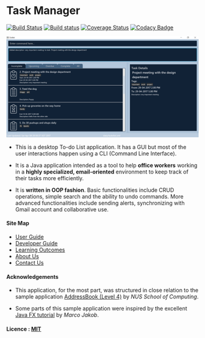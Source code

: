 # Task Manager

[![Build Status](https://travis-ci.org/CS2103JAN2017-W15-B1/main.svg?branch=master)](https://travis-ci.org/CS2103JAN2017-W15-B1/main)
[![Build status](https://ci.appveyor.com/api/projects/status/emc2if8afmp5hpeq/branch/master?svg=true)](https://ci.appveyor.com/project/shinlos/main/branch/master)
[![Coverage Status](https://coveralls.io/repos/github/CS2103JAN2017-W15-B1/main/badge.svg?branch=master)](https://coveralls.io/github/CS2103JAN2017-W15-B1/main?branch=master)
[![Codacy Badge](https://api.codacy.com/project/badge/Grade/9467b8288bd94bffad35d9961c0e16f7)](https://www.codacy.com/app/shinlos/main?utm_source=github.com&amp;utm_medium=referral&amp;utm_content=CS2103JAN2017-W15-B1/main&amp;utm_campaign=Badge_Grade)

<img src="docs/images/UI.png" width="1000"><br>

* This is a desktop To-do List application. It has a GUI but most of the user interactions happen using
  a CLI (Command Line Interface).

* It is a Java application intended as a tool to help **office workers** working in a **highly specialized, email-oriented** environment to keep track of their tasks more efficiently.

* It is **written in OOP fashion**. Basic functionalities include CRUD operations, simple search and the ability to undo commands. More advanced functionalities include sending alerts, synchronizing with Gmail account and collaborative use.


#### Site Map
* [User Guide](docs/UserGuide.md)
* [Developer Guide](docs/DeveloperGuide.md)
* [Learning Outcomes](docs/LearningOutcomes.md)
* [About Us](docs/AboutUs.md)
* [Contact Us](docs/ContactUs.md)


#### Acknowledgements

* This application, for the most part, was structured in close relation to the sample application [AddressBook (Level 4)](https://github.com/nus-cs2103-AY1617S2/addressbook-level4) by *NUS School of Computing*.

* Some parts of this sample application were inspired by the excellent
  [Java FX tutorial](http://code.makery.ch/library/javafx-8-tutorial/) by *Marco Jakob*.


#### Licence : [MIT](LICENSE)
